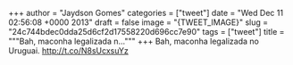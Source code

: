 
+++
author = "Jaydson Gomes"
categories = ["tweet"]
date = "Wed Dec 11 02:56:08 +0000 2013"
draft = false
image = "{TWEET_IMAGE}"
slug = "24c744bdec0dda25d6cf2d17558220d696cc7e90"
tags = ["tweet"]
title = """Bah, maconha legalizada n..."""
+++
Bah, maconha legalizada no Uruguai. http://t.co/N8sUcxsuYz
